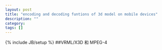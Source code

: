 ```yaml
---
layout: post
title: "encoding and decoding funtions of 3d model on mobile devices"
description: ""
category: 
tags: []
---
```

{% include JB/setup %}
##VRML/X3D 和 MPEG-4
